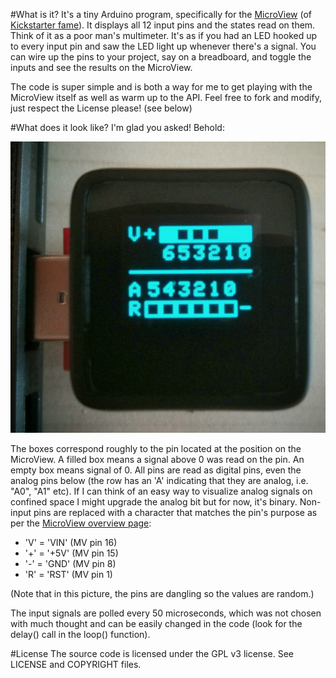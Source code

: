 #What is it?
It's a tiny Arduino program, specifically for the [MicroView](https://www.sparkfun.com/products/12923) (of [Kickstarter fame](https://www.kickstarter.com/projects/1516846343/microview-chip-sized-arduino-with-built-in-oled-di)). It displays all 12 input pins and the states read on them. Think of it as a poor man's multimeter. It's as if you had an LED hooked up to every input pin and saw the LED light up whenever there's a signal. You can wire up the pins to your project, say on a breadboard, and toggle the inputs and see the results on the MicroView.

The code is super simple and is both a way for me to get playing with the MicroView itself as well as warm up to the API. Feel free to fork and modify, just respect the License please! (see below)

#What does it look like?
I'm glad you asked! Behold:

![MicroView displaying all input pin states](https://raw.githubusercontent.com/galaktor/microview_pins/master/preview.jpg)

The boxes correspond roughly to the pin located at the position on the MicroView. A filled box means a signal above 0 was read on the pin. An empty box means signal of 0. All pins are read as digital pins, even the analog pins below (the row has an 'A' indicating that they are analog, i.e. "A0", "A1" etc). If I can think of an easy way to visualize analog signals on confined space I might upgrade the analog bit but for now, it's binary. 
Non-input pins are replaced with a character that matches the pin's purpose as per the [MicroView overview page](http://learn.microview.io/intro/general-overview-of-microview.html):

* 'V' = 'VIN' (MV pin 16)
* '+' = '+5V' (MV pin 15)
* '-' = 'GND' (MV pin  8)
* 'R' = 'RST' (MV pin  1)

(Note that in this picture, the pins are dangling so the values are random.)

The input signals are polled every 50 microseconds, which was not chosen with much thought and can be easily changed in the code (look for the delay() call in the loop() function).

#License
The source code is licensed under the GPL v3 license. See LICENSE and COPYRIGHT files.
